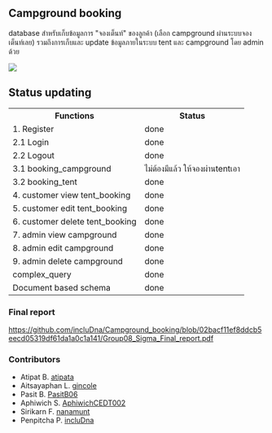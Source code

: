 ##  Campground booking

database สำหรับเก็บข้อมูลการ "จองเต็นท์" ของลูกค้า (เลือก campground ผ่านระบบจองเต็นท์เลย) รวมถึงการเก็บและ update ข้อมูลภายในระบบ tent และ campground โดย admin ด้วย

<img src="https://github.com/user-attachments/assets/6d11df5d-1eb9-4fd8-b8de-6902f0a4d0bd">

## Status updating

<table>
    <tr>
     <th colspan="11">Functions</th>
      <th colspan="11">Status</th>
    </tr>
 <tr>
  <td colspan="11">1. Register</td>
      <td colspan="11">done</td>
    </tr>
 <tr>
  <td colspan="11">2.1 Login</td>
      <td colspan="11">done</td>
    </tr>
    <tr>
   <td colspan="11">2.2 Logout</td>
      <td colspan="11">done</td>
    </tr>
    <tr>
  <td colspan="11">3.1 booking_campground</td>
      <td colspan="11">ไม่ต้องมีแล้ว ให้จองผ่านtentเอา</td>
    </tr>
  <tr>
  <td colspan="11">3.2 booking_tent</td>
      <td colspan="11">done</td>
    </tr>
    <tr>
  <td colspan="11">4. customer view tent_booking</td>
      <td colspan="11">done</td>
    </tr>
    <tr>
  <td colspan="11">5. customer edit tent_booking</td>
      <td colspan="11">done</td>
    </tr>
    <tr>
  <td colspan="11">6. customer delete tent_booking</td>
      <td colspan="11">done</td>
    </tr>
    <tr>
  <td colspan="11">7. admin view campground</td>
      <td colspan="11">done</td>
    </tr>
    <tr>
  <td colspan="11">8. admin edit campground</td>
      <td colspan="11">done</td>
    </tr>
    <tr>
  <td colspan="11">9. admin delete campground</td>
      <td colspan="11">done</td>
    </tr>
    <tr>
  <td colspan="11">complex_query</td>
      <td colspan="11">done</td>
    </tr>
    <tr>
  <td colspan="11">Document based schema</td>
      <td colspan="11">done</td>
    </tr>
</table>

### Final report
https://github.com/incluDna/Campground_booking/blob/02bacf11ef8ddcb5eecd05319df61da1a0c1a141/Group08_Sigma_Final_report.pdf
### Contributors
- Atipat B. [atipata](https://github.com/atipata)
- Aitsayaphan L. [gincole](https://github.com/gincole)
- Pasit B. [PasitB06](https://github.com/PasitB06)
- Aphiwich S. [AphiwichCEDT002](https://github.com/AphiwichCEDT002)
- Sirikarn F. [nanamunt](https://github.com/nanamunt)
- Penpitcha P. [incluDna](https://github.com/incluDna)

